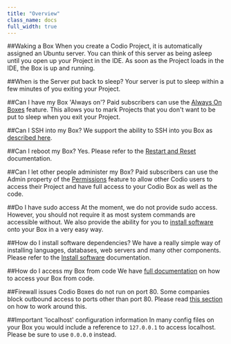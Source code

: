 ```yaml
---
title: "Overview"
class_name: docs
full_width: true
---
```


##Waking a Box
When you create a Codio Project, it is automatically assigned an Ubuntu server. You can think of this server as being asleep until you open up your Project in the IDE. As soon as the Project loads in the IDE, the Box is up and running.

##When is the Server put back to sleep?
Your server is put to sleep within a few minutes of you exiting your Project.

##Can I have my Box 'Always on'?
Paid subscribers can use the [Always On Boxes](/docs/boxes/always-on/) feature. This allows you to mark Projects that you don't want to be put to sleep when you exit your Project.

##Can I SSH into my Box?
We support the ability to SSH into you Box as [described here](/docs/boxes/access/ssh-access/).

##Can I reboot my Box?
Yes. Please refer to the [Restart and Reset](/docs/boxes/restart-reset/) documentation.

##Can I let other people administer my Box?
Paid subscribers can use the Admin property of the [Permissions](/docs/ide/customization/permissions) feature to allow other Codio users to access their Project and have full access to your Codio Box as well as the code.

##Do I have sudo access
At the moment, we do not provide sudo access. However, you should not require it as most system commands are accessible without. We also provide the ability for you to [install software](/docs/boxes/installsw/) onto your Box in a very easy way.

##How do I install software dependencies?
We have a really simple way of installing languages, databases, web servers and many other components. Please refer to the [Install software](/docs/boxes/installsw/) documentation.

##How do I access my Box from code
We have [full documentation](/docs/boxes/access/ext-access/) on how to access your Box from code.

##Firewall issues
Codio Boxes do not run on port 80. Some companies block outbound access to ports other than port 80. Please read [this section](/docs/boxes/access/ext-access/) on how to work around this.

##Important 'localhost' configuration information
In many config files on your Box you would include a reference to `127.0.0.1` to access localhost. Please be sure to use `0.0.0.0` instead.

